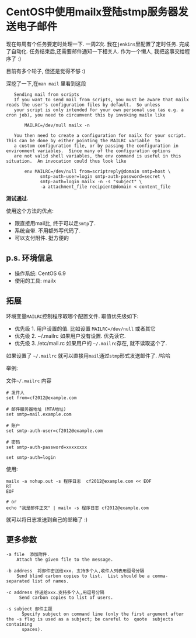 CentOS中使用mailx登陆stmp服务器发送电子邮件
===========================================

现在每周有个任务要定时处理一下. 一周2次. 我在`jenkins`里配置了定时任务. 完成了自动化. 任务结束后,还需要邮件通知一下相关人.  作为一个懒人, 我把这事交给程序了 :)

目前有多个轮子, 但还是觉得不够 :)

深挖了一下,在`man mail` 里看到这段

	   Sending mail from scripts
       If you want to send mail from scripts, you must be aware that mailx reads the user’s configuration files by default.  So unless
       your script is only intended for your own personal use (as e.g. a cron job), you need to circumvent this by invoking mailx like

           MAILRC=/dev/null mailx -n

       You then need to create a configuration for mailx for your script.  This can be done by either pointing the MAILRC variable  to
       a custom configuration file, or by passing the configuration in environment variables.  Since many of the configuration options
       are not valid shell variables, the env command is useful in this situation.  An invocation could thus look like

           env MAILRC=/dev/null from=scriptreply@domain smtp=host \
                 smtp-auth-user=login smtp-auth-password=secret \
                 smtp-auth=login mailx -n -s "subject" \
                 -a attachment_file recipient@domain < content_file

**测试通过.** 

使用这个方法的优点:

* 跟直接用mail比, 终于可以走`smtp`了.
* 系统自带. 不用额外写代码了.
* 可以支付附件. 挺方便的

## p.s. 环境信息

* 操作系统: CentOS 6.9
* 使用的工具: mailx


## 拓展

环境变量`MAILRC`控制程序取哪个配置文件. 取值优先级如下:

* 优先级 1. 用户设置的值. 比如设置 `MAILRC=/dev/null` 或者其它
* 优先级 2. ~/.mailrc  如果用户没有设置. 优先读它.
* 优先级 3. /etc/mail.rc 如果用户的 `~/.mailrc`存在, 就不读取这个了.


如果设置了 `~/.mailrc` 就可以直接用`mail`通过`stmp`形式发送邮件了. /哈哈

举例:

文件`~/.mailrc` 内容

	# 发件人
	set from=cf2012@example.com

	# 邮件服务器地址 (MTA地址)
	set smtp=mail.example.com 

	# 账户
	set smtp-auth-user=cf2012@example.com

	# 密码
	set smtp-auth-password=xxxxxxxx
 
	set smtp-auth=login
	
使用:

	mailx -a nohup.out -s 程序日志  cf2012@example.com << EOF
	RT
	EOF
	
	# or
	echo "我是邮件正文" | mailx -s 程序日志 cf2012@example.com

就可以将日志发送到自己的邮箱了 :)


## 更多参数

	
	-a file  添加附件.
		Attach the given file to the message.

	-b address  将邮件密送给xxx. 支持多个人,收件人列表用逗号分隔
		Send blind carbon copies to list.  List should be a comma-separated list of names.

	-c address 抄送给xxx.支持多个人,用逗号分隔   
         Send carbon copies to list of users.

	-s subject 邮件主题
          Specify subject on command line (only the first argument after the -s flag is used as a subject; be careful to  quote  subjects  containing
          spaces).
